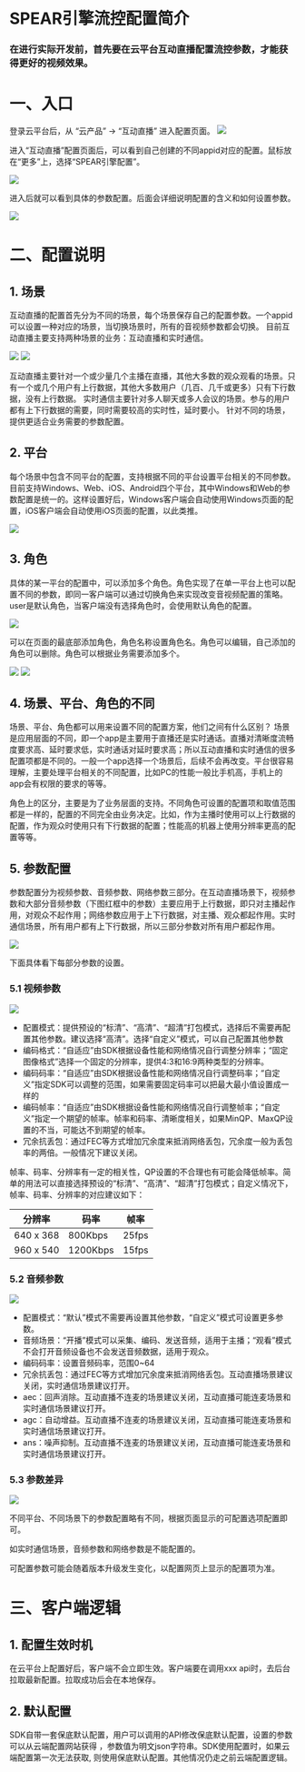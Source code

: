 # SPEAR引擎流控配置简介
### **在进行实际开发前，首先要在云平台互动直播配置流控参数，才能获得更好的视频效果。**

# 一、入口
登录云平台后，从 “云产品” -> “互动直播” 进入配置页面。
![](http://imgcache.tce.fsphere.cn/static/mc.qcloudimg.com/static/img/243044a017149d82e7cc10a1a81a7c80/image001.png)

进入“互动直播”配置页面后，可以看到自己创建的不同appid对应的配置。鼠标放在“更多”上，选择“SPEAR引擎配置”。

![](http://imgcache.tce.fsphere.cn/static/mc.qcloudimg.com/static/img/864d6de4bf6a052e3c3fb420be59713b/image002.png)

进入后就可以看到具体的参数配置。后面会详细说明配置的含义和如何设置参数。

![](http://imgcache.tce.fsphere.cn/static/mc.qcloudimg.com/static/img/24d35157346b545e20eab9718f2e4856/image004.png)

# 二、配置说明
## 1. 场景
互动直播的配置首先分为不同的场景，每个场景保存自己的配置参数。一个appid可以设置一种对应的场景，当切换场景时，所有的音视频参数都会切换。
目前互动直播主要支持两种场景的业务：互动直播和实时通信。

![](http://imgcache.tce.fsphere.cn/static/mc.qcloudimg.com/static/img/f183e7a8c76ca9895318ae912c917523/image006.png)
![](http://imgcache.tce.fsphere.cn/static/mc.qcloudimg.com/static/img/7587343a15d6a8c31d7fcf13ddb52cff/image007.png)

互动直播主要针对一个或少量几个主播在直播，其他大多数的观众观看的场景。只有一个或几个用户有上行数据，其他大多数用户（几百、几千或更多）只有下行数据，没有上行数据。
实时通信主要针对多人聊天或多人会议的场景。参与的用户都有上下行数据的需要，同时需要较高的实时性，延时要小。
针对不同的场景，提供更适合业务需要的参数配置。

## 2. 平台
每个场景中包含不同平台的配置，支持根据不同的平台设置平台相关的不同参数。目前支持Windows、Web、iOS、Android四个平台，其中Windows和Web的参数配置是统一的。这样设置好后，Windows客户端会自动使用Windows页面的配置，iOS客户端会自动使用iOS页面的配置，以此类推。

![](http://imgcache.tce.fsphere.cn/static/mc.qcloudimg.com/static/img/c90c047e8f64b4085aa5a90eaa0a18a7/image008.png)

## 3. 角色
具体的某一平台的配置中，可以添加多个角色。角色实现了在单一平台上也可以配置不同的参数，即同一客户端可以通过切换角色来实现改变音视频配置的策略。
user是默认角色，当客户端没有选择角色时，会使用默认角色的配置。

![](http://imgcache.tce.fsphere.cn/static/mc.qcloudimg.com/static/img/7da63a7a27f54b153c31d838263e3c2c/image010.png)

可以在页面的最底部添加角色，角色名称设置角色名。角色可以编辑，自己添加的角色可以删除。角色可以根据业务需要添加多个。

![](http://imgcache.tce.fsphere.cn/static/mc.qcloudimg.com/static/img/47ebdf9ebf1a765c0e3105c84fb59da8/image012.png)
![](http://imgcache.tce.fsphere.cn/static/mc.qcloudimg.com/static/img/69996113f9f8dcd94de3a6e6bf17c5d2/image014.png)


## 4. 场景、平台、角色的不同
场景、平台、角色都可以用来设置不同的配置方案，他们之间有什么区别？
场景是应用层面的不同，即一个app是主要用于直播还是实时通话。直播对清晰度流畅度要求高、延时要求低，实时通话对延时要求高；所以互动直播和实时通信的很多配置项都是不同的。一般一个app选择一个场景后，后续不会再改变。平台很容易理解，主要处理平台相关的不同配置，比如PC的性能一般比手机高，手机上的app会有权限的要求的等等。

角色上的区分，主要是为了业务层面的支持。不同角色可设置的配置项和取值范围都是一样的，配置的不同完全由业务决定。比如，作为主播时使用可以上行数据的配置，作为观众时使用只有下行数据的配置；性能高的机器上使用分辨率更高的配置等等。


## 5. 参数配置
参数配置分为视频参数、音频参数、网络参数三部分。在互动直播场景下，视频参数和大部分音频参数（下图红框中的参数）主要应用于上行数据，即只对主播起作用，对观众不起作用；网络参数应用于上下行数据，对主播、观众都起作用。实时通信场景，所有用户都有上下行数据，所以三部分参数对所有用户都起作用。

![](http://imgcache.tce.fsphere.cn/static/mc.qcloudimg.com/static/img/6dd38ad1b956cd1c885bfdbf1b2ca4ce/image016.png)

下面具体看下每部分参数的设置。
### 5.1 视频参数

![](http://imgcache.tce.fsphere.cn/static/mc.qcloudimg.com/static/img/263dff18fdaa2e01e1ff9f94bab43632/image018.png)


* 配置模式：提供预设的“标清”、“高清”、“超清”打包模式，选择后不需要再配置其他参数。建议选择“高清”。选择“自定义”模式，可以自己配置其他参数
* 编码格式：“自适应”由SDK根据设备性能和网络情况自行调整分辨率；“固定图像格式”选择一个固定的分辨率，提供4:3和16:9两种类型的分辨率。
* 编码码率：“自适应”由SDK根据设备性能和网络情况自行调整码率；“自定义”指定SDK可以调整的范围，如果需要固定码率可以把最大最小值设置成一样的
* 编码帧率：“自适应”由SDK根据设备性能和网络情况自行调整帧率；“自定义”指定一个期望的帧率。帧率和码率、清晰度相关，如果MinQP、MaxQP设置的不当，可能达不到期望的帧率。
* 冗余抗丢包：通过FEC等方式增加冗余度来抵消网络丢包，冗余度一般为丢包率的两倍。一般情况下建议关闭。

帧率、码率、分辨率有一定的相关性，QP设置的不合理也有可能会降低帧率。简单的用法可以直接选择预设的“标清”、“高清”、“超清”打包模式；自定义情况下，帧率、码率、分辨率的对应建议如下：

分辨率	| 码率	| 帧率
----	|----	|----
640 x 368 | 800Kbps | 25fps
960 x 540 | 1200Kbps | 15fps

### 5.2 音频参数

![](http://imgcache.tce.fsphere.cn/static/mc.qcloudimg.com/static/img/28a7f98d8d139042e5c9372e998333d3/image020.png)

* 配置模式：“默认”模式不需要再设置其他参数，“自定义”模式可设置更多参数。
* 音频场景：“开播”模式可以采集、编码、发送音频，适用于主播；“观看”模式不会打开音频设备也不会发送音频数据，适用于观众。
* 编码码率：设置音频码率，范围0~64
* 冗余抗丢包：通过FEC等方式增加冗余度来抵消网络丢包。互动直播场景建议关闭，实时通信场景建议打开。
* aec：回声消除。互动直播不连麦的场景建议关闭，互动直播可能连麦场景和实时通信场景建议打开。
* agc：自动增益。互动直播不连麦的场景建议关闭，互动直播可能连麦场景和实时通信场景建议打开。
* ans：噪声抑制。互动直播不连麦的场景建议关闭，互动直播可能连麦场景和实时通信场景建议打开。

### 5.3 参数差异

![](http://imgcache.tce.fsphere.cn/static/mc.qcloudimg.com/static/img/b38439c90daed4aaba9e8ae4a3b93367/image024.png)

不同平台、不同场景下的参数配置略有不同，根据页面显示的可配置选项配置即可。

如实时通信场景，音频参数和网络参数是不能配置的。

可配置参数可能会随着版本升级发生变化，以配置网页上显示的配置项为准。

# 三、客户端逻辑
## 1. 配置生效时机
在云平台上配置好后，客户端不会立即生效。客户端要在调用xxx api时，去后台拉取最新配置。拉取成功后会在本地保存。

## 2. 默认配置
SDK自带一套保底默认配置，用户可以调用的API修改保底默认配置，设置的参数可以从云端配置网站获得 ，参数值为明文json字符串。SDK使用配置时，如果云端配置第一次无法获取, 则使用保底默认配置。其他情况仍走之前云端配置逻辑。





